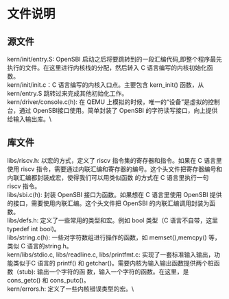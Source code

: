 # 文件说明
## 源文件
kern/init/entry.S: OpenSBI 启动之后将要跳转到的一段汇编代码,即整个程序最先执行的文件。在这里进行内核栈的分配，然后转入 C 语言编写的内核初始化函数。\
kern/init/init.c：C 语言编写的内核入口点。主要包含 kern_init() 函数，从 kern/entry.S 跳转过来完成其他初始化工作。\
kern/driver/console.c(h): 在 QEMU 上模拟的时候，唯一的“设备”是虚拟的控制台，通过 OpenSBI接口使用。简单封装了 OpenSBI 的字符读写接口，向上提供给输入输出库。\

## 库文件
libs/riscv.h: 以宏的方式，定义了 riscv 指令集的寄存器和指令。如果在 C 语言里使用 riscv 指令，需要通过内联汇编和寄存器的编号。这个头文件把寄存器编号和内联汇编都封装成宏，使得我们可以用类似函数
的方式在 C 语言里执行一句 riscv 指令。\
libs/sbi.c(h): 封装 OpenSBI 接口为函数。如果想在 C 语言里使用 OpenSBI 提供的接口，需要使用内联汇编。这个头文件把 OpenSBI 的内联汇编调用封装为函数。\
libs/defs.h: 定义了一些常用的类型和宏。例如 bool 类型（C 语言不自带，这里 typedef int bool)。\
libs/string.c(h): 一些对字符数组进行操作的函数，如 memset(),memcpy() 等，类似 C 语言的string.h。\
kern/libs/stdio.c, libs/readline.c, libs/printfmt.c: 实现了一套标准输入输出，功能类似于C 语言的 printf() 和 getchar()。需要内核为输入输出函数提供两个桩函数（stub): 输出一个字符的函
数，输入一个字符的函数。在这里，是 cons_getc() 和 cons_putc()。\
kern/errors.h: 定义了一些内核错误类型的宏。\

